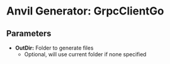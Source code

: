 # Anvil Generator: GrpcClientGo

## Parameters

- **OutDir:** Folder to generate files
  - Optional, will use current folder if none specified
